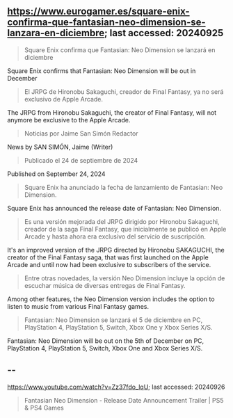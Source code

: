 ## https://www.eurogamer.es/square-enix-confirma-que-fantasian-neo-dimension-se-lanzara-en-diciembre; last accessed: 20240925

> Square Enix confirma que Fantasian: Neo Dimension se lanzará en diciembre

Square Enix confirms that Fantasian: Neo Dimension will be out in December

> El JRPG de Hironobu Sakaguchi, creador de Final Fantasy, ya no será exclusivo de Apple Arcade.

The JRPG from Hironobu Sakaguchi, the creator of Final Fantasy, will not anymore be exclusive to the Apple Arcade.

> Noticias por Jaime San Simón Redactor

News by SAN SIMÓN, Jaime (Writer)

> Publicado el 24 de septiembre de 2024

Published on September 24, 2024

> Square Enix ha anunciado la fecha de lanzamiento de Fantasian: Neo Dimension.

Square Enix has announced the release date of Fantasian: Neo Dimension.

> Es una versión mejorada del JRPG dirigido por Hironobu Sakaguchi, creador de la saga Final Fantasy, que inicialmente se publicó en Apple Arcade y hasta ahora era exclusivo del servicio de suscripción.

It's an improved version of the JRPG directed by Hironobu SAKAGUCHI, the creator of the Final Fantasy saga, that was first launched on the Apple Arcade and until now had been exclusive to subscribers of the service.

> Entre otras novedades, la versión Neo Dimension incluye la opción de escuchar música de diversas entregas de Final Fantasy.

Among other features, the Neo Dimension version includes the option to listen to music from various Final Fantasy games.

> Fantasian: Neo Dimension se lanzará el 5 de diciembre en PC, PlayStation 4, PlayStation 5, Switch, Xbox One y Xbox Series X/S.

Fantasian: Neo Dimension will be out on the 5th of December on PC, PlayStation 4, PlayStation 5, Switch, Xbox One and Xbox Series X/S.

## --

https://www.youtube.com/watch?v=Zz37fdo_lqU; last accessed: 20240926

> Fantasian Neo Dimension - Release Date Announcement Trailer | PS5 & PS4 Games 